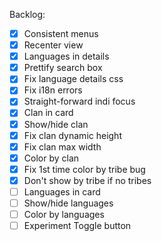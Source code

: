 Backlog:  
- [x] Consistent menus
- [x] Recenter view
- [x] Languages in details
- [x] Prettify search box
- [x] Fix language details css
- [x] Fix i18n errors
- [x] Straight-forward indi focus
- [x] Clan in card
- [x] Show/hide clan
- [x] Fix clan dynamic height
- [x] Fix clan max width
- [x] Color by clan
- [x] Fix 1st time color by tribe bug
- [x] Don't show by tribe if no tribes
- [ ] Languages in card
- [ ] Show/hide languages
- [ ] Color by languages
- [ ] Experiment Toggle button
